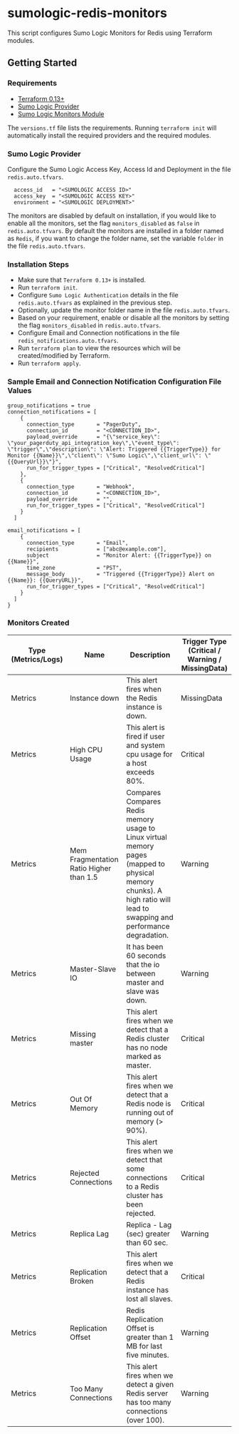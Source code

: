 # sumologic-redis-monitors

This script configures Sumo Logic Monitors for Redis using Terraform modules.

## Getting Started

### Requirements

* [Terraform 0.13+](https://www.terraform.io/downloads.html)
* [Sumo Logic Provider](https://registry.terraform.io/providers/SumoLogic/sumologic/latest/docs)
* [Sumo Logic Monitors Module](https://registry.terraform.io/modules/SumoLogic/sumo-logic-monitor/sumologic/latest)


The `versions.tf` file lists the requirements.
Running `terraform init` will automatically install the required providers and the required modules.


### Sumo Logic Provider

Configure the Sumo Logic Access Key, Access Id and Deployment in the file `redis.auto.tfvars`.

```shell
  access_id   = "<SUMOLOGIC ACCESS ID>"
  access_key  = "<SUMOLOGIC ACCESS KEY>"
  environment = "<SUMOLOGIC DEPLOYMENT>"
```
The monitors are disabled by default on installation, if you would like to enable all the monitors, set the flag `monitors_disabled` as `false` in `redis.auto.tfvars`.
By default the monitors are installed in a folder named as `Redis`, if you want to change the folder name, set the variable `folder` in the file `redis.auto.tfvars`.

### Installation Steps

* Make sure that `Terraform 0.13+` is installed.
* Run `terraform init`.
* Configure `Sumo Logic Authentication` details in the file `redis.auto.tfvars` as explained in the previous step.
* Optionally, update the monitor folder name in the file `redis.auto.tfvars`.
* Based on your requirement, enable or disable all the monitors by setting the flag `monitors_disabled` in `redis.auto.tfvars`.
* Configure Email and Connection notifications in the file `redis_notifications.auto.tfvars`.
* Run `terraform plan` to view the resources which will be created/modified by Terraform.
* Run `terraform apply`.

### Sample Email and Connection Notification Configuration File Values

```shell
group_notifications = true
connection_notifications = [
    {
      connection_type       = "PagerDuty",
      connection_id         = "<CONNECTION_ID>",
      payload_override      = "{\"service_key\": \"your_pagerduty_api_integration_key\",\"event_type\": \"trigger\",\"description\": \"Alert: Triggered {{TriggerType}} for Monitor {{Name}}\",\"client\": \"Sumo Logic\",\"client_url\": \"{{QueryUrl}}\"}",
      run_for_trigger_types = ["Critical", "ResolvedCritical"]
    },
    {
      connection_type       = "Webhook",
      connection_id         = "<CONNECTION_ID>",
      payload_override      = "",
      run_for_trigger_types = ["Critical", "ResolvedCritical"]
    }
  ]

email_notifications = [
    {
      connection_type       = "Email",
      recipients            = ["abc@example.com"],
      subject               = "Monitor Alert: {{TriggerType}} on {{Name}}",
      time_zone             = "PST",
      message_body          = "Triggered {{TriggerType}} Alert on {{Name}}: {{QueryURL}}",
      run_for_trigger_types = ["Critical", "ResolvedCritical"]
    }
  ]
}
```

### Monitors Created

| Type (Metrics/Logs)|Name|Description|Trigger Type (Critical / Warning / MissingData)|
|---|---|---|---|
|Metrics|Instance down|This alert fires when the Redis instance is down.|MissingData|
|Metrics|High CPU Usage|This alert is fired if user and system cpu usage for a host exceeds 80%.|Critical|
|Metrics|Mem Fragmentation Ratio Higher than 1.5|Compares Compares Redis memory usage to Linux virtual memory pages (mapped to physical memory chunks). A high ratio will lead to swapping and performance degradation.|Warning|
|Metrics|Master-Slave IO|It has been 60 seconds that the io between master and slave was down.|Warning|
|Metrics|Missing master|This alert fires when we detect that a Redis cluster has no node marked as master.|Critical|
|Metrics|Out Of Memory|This alert fires when we detect that a Redis node is running out of memory (> 90%).|Critical|
|Metrics|Rejected Connections|This alert fires when we detect that some connections to a Redis cluster has been rejected.|Critical|
|Metrics|Replica Lag|Replica - Lag (sec) greater than 60 sec.|Warning|
|Metrics|Replication Broken|This alert fires when we detect that a Redis instance has lost all slaves.|Critical|
|Metrics|Replication Offset|Redis Replication Offset is greater than 1 MB for last five minutes.|Warning|
|Metrics|Too Many Connections|This alert fires when we detect a given Redis server has too many connections (over 100).|Warning|